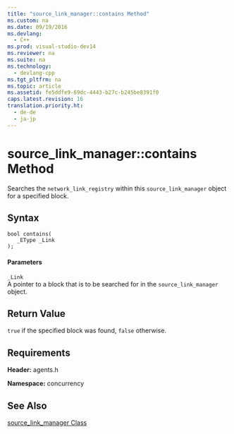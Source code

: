 ```yaml
---
title: "source_link_manager::contains Method"
ms.custom: na
ms.date: 09/19/2016
ms.devlang: 
  - C++
ms.prod: visual-studio-dev14
ms.reviewer: na
ms.suite: na
ms.technology: 
  - devlang-cpp
ms.tgt_pltfrm: na
ms.topic: article
ms.assetid: fe5ddfe9-69dc-4443-b27c-b245be8391f0
caps.latest.revision: 16
translation.priority.ht: 
  - de-de
  - ja-jp
---
```

# source_link_manager::contains Method
Searches the `network_link_registry` within this `source_link_manager` object for a specified block.  
  
## Syntax  
  
```  
bool contains(  
   _EType _Link  
);  
```  
  
#### Parameters  
 `_Link`  
 A pointer to a block that is to be searched for in the `source_link_manager` object.  
  
## Return Value  
 `true` if the specified block was found, `false` otherwise.  
  
## Requirements  
 **Header:** agents.h  
  
 **Namespace:** concurrency  
  
## See Also  
 [source_link_manager Class](../vs140/source_link_manager-Class.md)